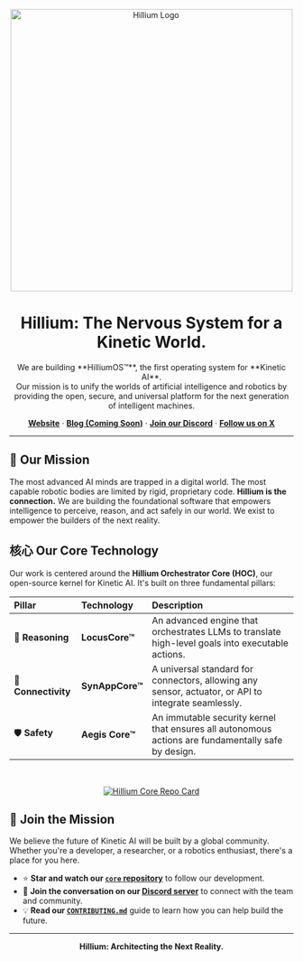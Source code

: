 <p align="center">
  <img src="https://www.hillium.ai/images/2048/19472636/logo_hillium_negro-HdJhznK4BDXT4RmEhZ9DJQ.png" alt="Hillium Logo" width="500">
</p>

<h1 align="center">Hillium: The Nervous System for a Kinetic World.</h1>

<p align="center">
  We are building **HilliumOS™**, the first operating system for **Kinetic AI**.
  <br />
  Our mission is to unify the worlds of artificial intelligence and robotics by providing the open, secure, and universal platform for the next generation of intelligent machines.
</p>

<p align="center">
  <a href="https://hillium.ai"><strong>Website</strong></a>
  ·
  <a href="#"><strong>Blog (Coming Soon)</strong></a>
  ·
  <a href="#"><strong>Join our Discord</strong></a>
  ·
  <a href="https://x.com/HilliumAI"><strong>Follow us on X</strong></a>
</p>

---

## 🚀 Our Mission

The most advanced AI minds are trapped in a digital world. The most capable robotic bodies are limited by rigid, proprietary code. **Hillium is the connection.** We are building the foundational software that empowers intelligence to perceive, reason, and act safely in our world. We exist to empower the builders of the next reality.

## 核心 Our Core Technology

Our work is centered around the **Hillium Orchestrator Core (HOC)**, our open-source kernel for Kinetic AI. It's built on three fundamental pillars:

| Pillar | Technology | Description |
| :--- | :--- | :--- |
| 🧠 **Reasoning** | **LocusCore™** | An advanced engine that orchestrates LLMs to translate high-level goals into executable actions. |
| 🔌 **Connectivity** | **SynAppCore™** | A universal standard for connectors, allowing any sensor, actuator, or API to integrate seamlessly. |
| 🛡️ **Safety** | **Aegis Core™** | An immutable security kernel that ensures all autonomous actions are fundamentally safe by design. |

<br/>

<p align="center">
  <a href="https://github.com/hillium-ai/core">
    <img src="https://github-readme-stats.vercel.app/api/pin/?username=hillium-ai&repo=core&theme=radical&show_owner=true" alt="Hillium Core Repo Card">
  </a>
</p>

## 🌱 Join the Mission

We believe the future of Kinetic AI will be built by a global community. Whether you're a developer, a researcher, or a robotics enthusiast, there's a place for you here.

*   ⭐️ **Star and watch our [`core` repository](https://github.com/hillium-ai/core)** to follow our development.
*   💬 **Join the conversation on our [Discord server](#)** to connect with the team and community.
*   💡 **Read our [`CONTRIBUTING.md`](https://github.com/hillium-ai/core/blob/main/CONTRIBUTING.md)** guide to learn how you can help build the future.

---

<p align="center">
  <strong>Hillium: Architecting the Next Reality.</strong>
</p>
